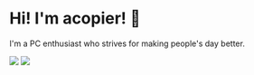 # Hi! I'm acopier! 👋

I'm a PC enthusiast who strives for making people's day better.

<table>
    <tr>
        <picture>
            <source
            srcset="https://github-readme-stats.vercel.app/api?username=acopier&show_icons=true&theme=gruvbox&row=3&column=4&no-bg=true"
            media="(prefers-color-scheme: dark)"
            />
            <source
            srcset="https://github-readme-stats.vercel.app/api?username=acopier&show_icons=true&row=3&column=4&no-bg=true"
            media="(prefers-color-scheme: light), (prefers-color-scheme: no-preference)"
            />
            <img src="https://github-readme-stats.vercel.app/api?username=acopier&show_icons=true&row=3&column=4&no-bg=true" />
        </picture>
    </tr>
    <tr>
        <img src="https://github-readme-stats.vercel.app/api/top-langs/?username=acopier" />
    </tr>
</table>

<!---
acopier/acopier is a ✨ special ✨ repository because its `README.md` (this file) appears on your GitHub profile.
You can click the Preview link to take a look at your changes.
--->
